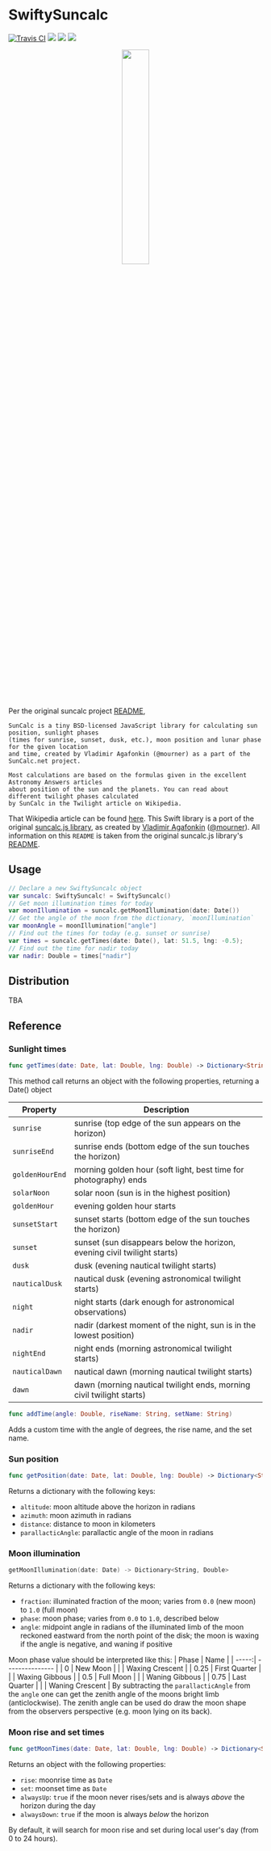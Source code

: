 # SwiftySuncalc

[![Travis CI](https://api.travis-ci.org/cristiangonzales/SwiftySuncalc.svg?branch=master)](https://travis-ci.org/cristiangonzales/SwiftySuncalc)
[![](https://img.shields.io/badge/Platform-iOS-lightgrey.svg)]()
[![](https://img.shields.io/badge/Swift-4.0--4.1.x-blue.svg)]()
[![](https://img.shields.io/badge/License-MIT-red.svg)]()

<p align="center">
    <img src="https://vignette.wikia.nocookie.net/lakewood-plaza-turbo/images/b/b2/Cool_sun.png/revision/latest?cb=20180305223605" width="33%">
</p>

Per the original suncalc project [README](https://github.com/mourner/suncalc/blob/master/README.md),
```
SunCalc is a tiny BSD-licensed JavaScript library for calculating sun position, sunlight phases
(times for sunrise, sunset, dusk, etc.), moon position and lunar phase for the given location
and time, created by Vladimir Agafonkin (@mourner) as a part of the SunCalc.net project.

Most calculations are based on the formulas given in the excellent Astronomy Answers articles
about position of the sun and the planets. You can read about different twilight phases calculated
by SunCalc in the Twilight article on Wikipedia.
```
That Wikipedia article can be found [here](http://en.wikipedia.org/wiki/Twilight). This Swift library is a port of the original [suncalc.js library](https://github.com/mourner/suncalc), as created by [Vladimir Agafonkin](http://agafonkin.com/en) ([@mourner](https://github.com/mourner)). All information on this `README` is taken from the original suncalc.js library's [README](https://github.com/mourner/suncalc/blob/master/README.md).

Usage
---
```Swift
// Declare a new SwiftySuncalc object
var suncalc: SwiftySuncalc! = SwiftySuncalc()
// Get moon illumination times for today
var moonIllumination = suncalc.getMoonIllumination(date: Date())
// Get the angle of the moon from the dictionary, `moonIllumination`
var moonAngle = moonIllumination["angle"]
// Find out the times for today (e.g. sunset or sunrise)
var times = suncalc.getTimes(date: Date(), lat: 51.5, lng: -0.5);
// Find out the time for nadir today
var nadir: Double = times["nadir"]
```

Distribution
---
TBA

Reference
---

### Sunlight times
```Swift
func getTimes(date: Date, lat: Double, lng: Double) -> Dictionary<String, Date>
```
This method call returns an object with the following properties, returning a Date() object

| Property        | Description                                                              |
| --------------- | ------------------------------------------------------------------------ |
| `sunrise`       | sunrise (top edge of the sun appears on the horizon)                     |
| `sunriseEnd`    | sunrise ends (bottom edge of the sun touches the horizon)                |
| `goldenHourEnd` | morning golden hour (soft light, best time for photography) ends         |
| `solarNoon`     | solar noon (sun is in the highest position)                              |
| `goldenHour`    | evening golden hour starts                                               |
| `sunsetStart`   | sunset starts (bottom edge of the sun touches the horizon)               |
| `sunset`        | sunset (sun disappears below the horizon, evening civil twilight starts) |
| `dusk`          | dusk (evening nautical twilight starts)                                  |
| `nauticalDusk`  | nautical dusk (evening astronomical twilight starts)                     |
| `night`         | night starts (dark enough for astronomical observations)                 |
| `nadir`         | nadir (darkest moment of the night, sun is in the lowest position)       |
| `nightEnd`      | night ends (morning astronomical twilight starts)                        |
| `nauticalDawn`  | nautical dawn (morning nautical twilight starts)                         |
| `dawn`          | dawn (morning nautical twilight ends, morning civil twilight starts)     |

```Swift
func addTime(angle: Double, riseName: String, setName: String)
```
Adds a custom time with the angle of degrees, the rise name, and the set name.

### Sun position
```Swift
func getPosition(date: Date, lat: Double, lng: Double) -> Dictionary<String, Double>
```
Returns a dictionary with the following keys:
* `altitude`: moon altitude above the horizon in radians
* `azimuth`: moon azimuth in radians
* `distance`: distance to moon in kilometers
* `parallacticAngle`:  parallactic angle of the moon in radians

### Moon illumination
```Swift
getMoonIllumination(date: Date) -> Dictionary<String, Double>
```
Returns a dictionary with the following keys:
* `fraction`: illuminated fraction of the moon; varies from `0.0` (new moon) to `1.0` (full moon)
* `phase`: moon phase; varies from `0.0` to `1.0`, described below
* `angle`: midpoint angle in radians of the illuminated limb of the moon reckoned eastward from the north point of the disk; the moon is waxing if the angle is negative, and waning if positive

Moon phase value should be interpreted like this:
| Phase | Name            |
| -----:| --------------- |
| 0     | New Moon        |
|       | Waxing Crescent |
| 0.25  | First Quarter   |
|       | Waxing Gibbous  |
| 0.5   | Full Moon       |
|       | Waning Gibbous  |
| 0.75  | Last Quarter    |
|       | Waning Crescent |
By subtracting the `parallacticAngle` from the `angle` one can get the zenith angle of the moons bright limb (anticlockwise).
The zenith angle can be used do draw the moon shape from the observers perspective (e.g. moon lying on its back).

### Moon rise and set times
```Swift
func getMoonTimes(date: Date, lat: Double, lng: Double) -> Dictionary<String, Date?>
```
Returns an object with the following properties:
* `rise`: moonrise time as `Date`
* `set`: moonset time as `Date`
* `alwaysUp`: `true` if the moon never rises/sets and is always _above_ the horizon during the day
* `alwaysDown`: `true` if the moon is always _below_ the horizon

By default, it will search for moon rise and set during local user's day (from 0 to 24 hours).
